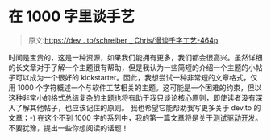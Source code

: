 # 在 1000 字里谈手艺

> 原文:[https://dev . to/schreiber _ Chris/漫谈千字工艺-464p](https://dev.to/schreiber_chris/talking-about-craftsmanship-in-1000-characters-464p)

时间是宝贵的，这是一种资源，如果我们能拥有更多，我们都会很高兴。虽然详细的长文章对于了解一个主题很有帮助，但是我认为一些简短的介绍一个主题的小帖子可以成为一个很好的 kickstarter。因此，我想尝试一种非常短的文章格式，仅用 1000 个字符概述一个与软件工艺相关的主题。这可能是一个困难的约束，但以这种非常小的格式总结复杂的主题也将有助于我只谈论核心原则，即使读者没有深入了解其他帖子，也应该记住的原则。
我也希望它能帮助我写更多关于 dev.to 的文章；-)
在这个不到 1000 字的系列中，我的第一篇文章将是关于[测试驱动开发](https://dev.to/schreiber_chris/test-driven-development-in-1000-characters-13gd)。不要犹豫，提出一些你想阅读的话题！